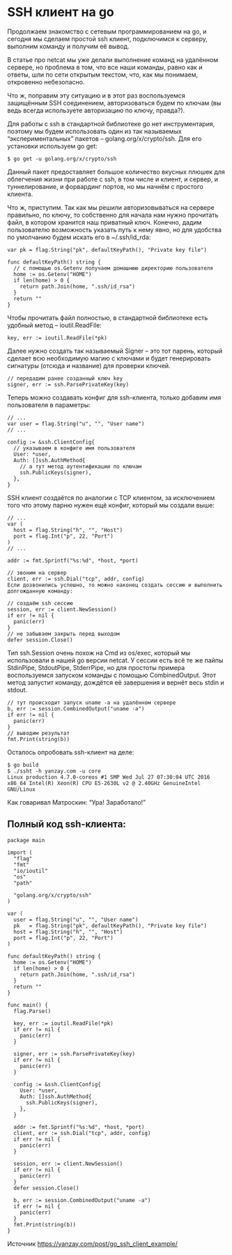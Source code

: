 # SSH клиент на go


Продолжаем знакомство с сетевым программированием на go, и сегодня мы сделаем простой ssh клиент, 
подключимся к серверу, выполним команду и получим её вывод.

В статье про netcat мы уже делали выполнение команд на удалённом сервере, 
но проблема в том, что все наши команды, равно как и ответы, шли по сети открытым текстом, 
что, как мы понимаем, откровенно небезопасно.

Что ж, поправим эту ситуацию и в этот раз воспользуемся защищённым SSH соединением, 
авторизоваться будем по ключам (вы ведь всегда используете авторизацию по ключу, правда?).

Для работы с ssh в стандартной библиотеке go нет инструментария, поэтому мы будем использовать 
один из так называемых “экспериментальных” пакетов – golang.org/x/crypto/ssh. Для его установки используем go get:

```
$ go get -u golang.org/x/crypto/ssh
```

Данный пакет предоставляет большое количество вкусных плюшек для облегчения жизни при работе с ssh, 
в том числе и клиент, и сервер, и туннелирование, и форвардинг портов, но мы начнём с простого клиента.

Что ж, приступим. Так как мы решили авторизовываться на сервере правильно, по ключу, то собственно 
для начала нам нужно прочитать файл, в котором хранится наш приватный ключ. Конечно, дадим пользователю 
возможность указать путь к нему явно, но для удобства по умолчанию будем искать его в ~/.ssh/id_rda:

```golang
var pk = flag.String("pk", defaultKeyPath(), "Private key file")

func defaultKeyPath() string {
  // с помощью os.Getenv получаем домашнюю директорию пользователя
  home := os.Getenv("HOME")
  if len(home) > 0 {
    return path.Join(home, ".ssh/id_rsa")
  }
  return ""
}
```

Чтобы прочитать файл полностью, в стандартной библиотеке есть удобный метод – ioutil.ReadFile:

```golang
key, err := ioutil.ReadFile(*pk)
```

Далее нужно создать так называемый Signer – это тот парень, который сделает всю необходимую магию с ключами 
и будет генерировать сигнатуры (отсюда и название) для проверки ключей.


```golang
// передадим ранее созданный ключ key
signer, err := ssh.ParsePrivateKey(key)
```

Теперь можно создавать конфиг для ssh-клиента, только добавим имя пользователя в параметры:

```golang
// ...
var user = flag.String("u", "", "User name")
// ...

config := &ssh.ClientConfig{
  // указываем в конфиге имя пользователя
  User: *user,
  Auth: []ssh.AuthMethod{
    // а тут метод аутентификации по ключам
    ssh.PublicKeys(signer),
  },
}
```

SSH клиент создаётся по аналогии с TCP клиентом, за исключением того что этому парню нужен ещё конфиг, который мы создали выше:

```golang
// ...
var (
  host = flag.String("h", "", "Host")
  port = flag.Int("p", 22, "Port")
)
// ...

addr := fmt.Sprintf("%s:%d", *host, *port)

// звоним на сервер
client, err := ssh.Dial("tcp", addr, config)
Если дозвонились успешно, то можно наконец создать сессию и выполнить долгожданную команду:

// создаём ssh сессию
session, err := client.NewSession()
if err != nil {
  panic(err)
}
// не забываем закрыть перед выходом
defer session.Close()
```

Тип ssh.Session очень похож на Cmd из os/exec, который мы использовали в нашей go версии netcat. У сессии есть всё те же пайпы StdinPipe, StdoutPipe, StderrPipe, но для простоты примера воспользуемся запуском команды с помощью CombinedOutput. Этот метод запустит команду, дождётся её завершения и вернёт весь stdin и stdout.

```golang
// тут происходит запуск uname -a на удалённом сервере
b, err := session.CombinedOutput("uname -a")
if err != nil {
  panic(err)
}
// выводим результат
fmt.Print(string(b))
```

Осталось опробовать ssh-клиент на деле:

```
$ go build
$ ./ssht -h yanzay.com -u core
Linux production 4.7.0-coreos #1 SMP Wed Jul 27 07:30:04 UTC 2016 x86_64 Intel(R) Xeon(R) CPU E5-2630L v2 @ 2.40GHz GenuineIntel GNU/Linux
```

Как говаривал Матроскин: “Ура! Заработало!”

## Полный код ssh-клиента:

```golang
package main

import (
  "flag"
  "fmt"
  "io/ioutil"
  "os"
  "path"

  "golang.org/x/crypto/ssh"
)

var (
  user = flag.String("u", "", "User name")
  pk   = flag.String("pk", defaultKeyPath(), "Private key file")
  host = flag.String("h", "", "Host")
  port = flag.Int("p", 22, "Port")
)

func defaultKeyPath() string {
  home := os.Getenv("HOME")
  if len(home) > 0 {
    return path.Join(home, ".ssh/id_rsa")
  }
  return ""
}

func main() {
  flag.Parse()

  key, err := ioutil.ReadFile(*pk)
  if err != nil {
    panic(err)
  }

  signer, err := ssh.ParsePrivateKey(key)
  if err != nil {
    panic(err)
  }

  config := &ssh.ClientConfig{
    User: *user,
    Auth: []ssh.AuthMethod{
      ssh.PublicKeys(signer),
    },
  }

  addr := fmt.Sprintf("%s:%d", *host, *port)
  client, err := ssh.Dial("tcp", addr, config)
  if err != nil {
    panic(err)
  }

  session, err := client.NewSession()
  if err != nil {
    panic(err)
  }
  defer session.Close()

  b, err := session.CombinedOutput("uname -a")
  if err != nil {
    panic(err)
  }
  fmt.Print(string(b))
}
```
Источник
https://yanzay.com/post/go_ssh_client_example/
